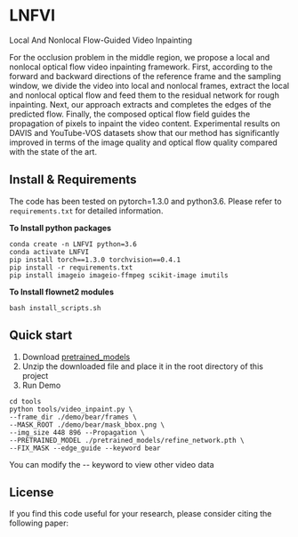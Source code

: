 # LNFVI
Local And Nonlocal Flow-Guided Video Inpainting

For the occlusion problem in the middle region, we propose a local and nonlocal optical flow video inpainting framework.     First, according to the forward and backward directions of the reference frame and the sampling window, we divide the video into local and nonlocal frames,     extract the local and nonlocal optical flow and feed them to the residual network for rough inpainting. Next, our approach extracts and completes the edges of the predicted flow.     Finally, the composed optical flow field guides the propagation of pixels to inpaint the video content.     Experimental results on DAVIS and YouTube-VOS datasets show that our method has significantly improved in terms of the image quality and optical flow quality compared with the state of the art.





## Install & Requirements
The code has been tested on pytorch=1.3.0 and python3.6. Please refer to `requirements.txt` for detailed information. 

**To Install python packages**
```
conda create -n LNFVI python=3.6
conda activate LNFVI
pip install torch==1.3.0 torchvision==0.4.1
pip install -r requirements.txt
pip install imageio imageio-ffmpeg scikit-image imutils
```
**To Install flownet2 modules**
```
bash install_scripts.sh
```



## Quick start

1. Download [pretrained_models]([http://blog.csdn.net/zhaokaiqiang1992](https://drive.google.com/file/d/1Z_crQmx4lL4ayroUiaHOnBojj-30MZBO/view?usp=share_link))    
2. Unzip the downloaded file and place it in the root directory of this project
3. Run Demo

```
cd tools
python tools/video_inpaint.py \
--frame_dir ./demo/bear/frames \
--MASK_ROOT ./demo/bear/mask_bbox.png \
--img_size 448 896 --Propagation \
--PRETRAINED_MODEL ./pretrained_models/refine_network.pth \
--FIX_MASK --edge_guide --keyword bear
```
You can modify the -- keyword to view other video data


## License
If you find this code useful for your research, please consider citing the following paper:
